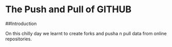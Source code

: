 # The Push and Pull of GITHUB

##Introduction

On this chilly day we learnt to create forks and pusha n pull data from online repositories. 
